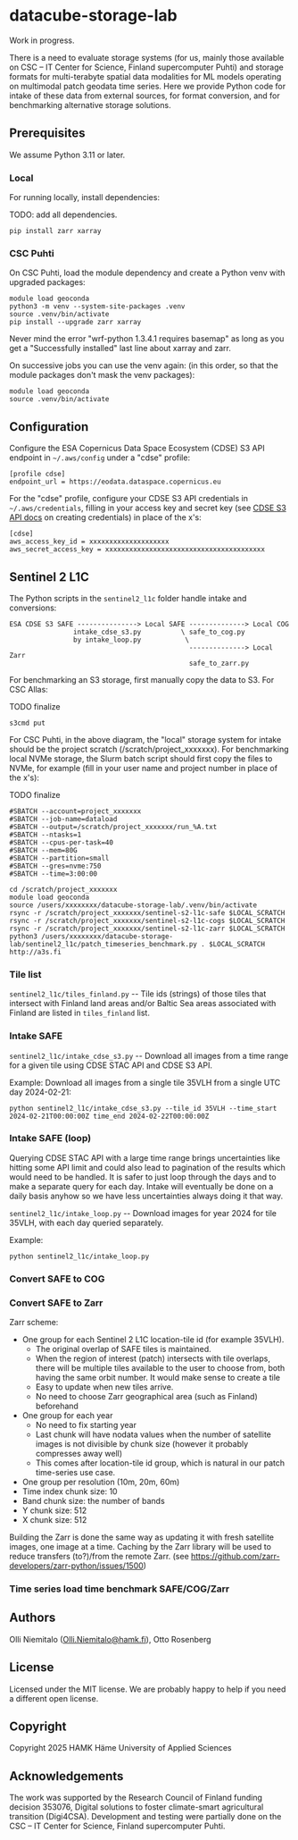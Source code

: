 # datacube-storage-lab

Work in progress.

There is a need to evaluate storage systems (for us, mainly those available on CSC – IT Center for Science, Finland supercomputer Puhti) and storage formats for multi-terabyte spatial data modalities for ML models operating on multimodal patch geodata time series. Here we provide Python code for intake of these data from external sources, for format conversion, and for benchmarking alternative storage solutions.

## Prerequisites

We assume Python 3.11 or later.

### Local

For running locally, install dependencies:

TODO: add all dependencies.

```
pip install zarr xarray
```

### CSC Puhti

On CSC Puhti, load the module dependency and create a Python venv with upgraded packages:

```
module load geoconda
python3 -m venv --system-site-packages .venv
source .venv/bin/activate
pip install --upgrade zarr xarray
```

Never mind the error "wrf-python 1.3.4.1 requires basemap" as long as you get a "Successfully installed" last line about xarray and zarr.

On successive jobs you can use the venv again: (in this order, so that the module packages don't mask the venv packages):

```
module load geoconda
source .venv/bin/activate
```

## Configuration

Configure the ESA Copernicus Data Space Ecosystem (CDSE) S3 API endpoint in `~/.aws/config` under a "cdse" profile:

```
[profile cdse]
endpoint_url = https://eodata.dataspace.copernicus.eu
```

For the "cdse" profile, configure your CDSE S3 API credentials in `~/.aws/credentials`, filling in your access key and secret key (see [CDSE S3 API docs](https://documentation.dataspace.copernicus.eu/APIs/S3.html) on creating credentials) in place of the x's:

```
[cdse]
aws_access_key_id = xxxxxxxxxxxxxxxxxxxx
aws_secret_access_key = xxxxxxxxxxxxxxxxxxxxxxxxxxxxxxxxxxxxxxxx
```

## Sentinel 2 L1C

The Python scripts in the `sentinel2_l1c` folder handle intake and conversions:

```
ESA CDSE S3 SAFE ---------------> Local SAFE --------------> Local COG
                intake_cdse_s3.py          \ safe_to_cog.py
                by intake_loop.py           \
                                             --------------> Local Zarr
                                             safe_to_zarr.py
```

For benchmarking an S3 storage, first manually copy the data to S3. For CSC Allas:

TODO finalize

```
s3cmd put 
```

For CSC Puhti, in the above diagram, the "local" storage system for intake should be the project scratch (/scratch/project_xxxxxxx). For benchmarking local NVMe storage, the Slurm batch script should first copy the files to NVMe, for example (fill in your user name and project number in place of the x's):

TODO finalize

```shell
#SBATCH --account=project_xxxxxxx
#SBATCH --job-name=dataload
#SBATCH --output=/scratch/project_xxxxxxx/run_%A.txt
#SBATCH --ntasks=1
#SBATCH --cpus-per-task=40
#SBATCH --mem=80G
#SBATCH --partition=small
#SBATCH --gres=nvme:750
#SBATCH --time=3:00:00

cd /scratch/project_xxxxxxx
module load geoconda
source /users/xxxxxxxx/datacube-storage-lab/.venv/bin/activate
rsync -r /scratch/project_xxxxxxx/sentinel-s2-l1c-safe $LOCAL_SCRATCH
rsync -r /scratch/project_xxxxxxx/sentinel-s2-l1c-cogs $LOCAL_SCRATCH
rsync -r /scratch/project_xxxxxxx/sentinel-s2-l1c-zarr $LOCAL_SCRATCH
python3 /users/xxxxxxxx/datacube-storage-lab/sentinel2_l1c/patch_timeseries_benchmark.py . $LOCAL_SCRATCH http://a3s.fi
```

### Tile list

`sentinel2_l1c/tiles_finland.py` -- Tile ids (strings) of those tiles that intersect with Finland land areas and/or Baltic Sea areas associated with Finland are listed in `tiles_finland` list.

### Intake SAFE

`sentinel2_l1c/intake_cdse_s3.py` -- Download all images from a time range for a given tile using CDSE STAC API and CDSE S3 API.

Example: Download all images from a single tile 35VLH from a single UTC day 2024-02-21:

```
python sentinel2_l1c/intake_cdse_s3.py --tile_id 35VLH --time_start 2024-02-21T00:00:00Z time_end 2024-02-22T00:00:00Z
```

### Intake SAFE (loop)

Querying CDSE STAC API with a large time range brings uncertainties like hitting some API limit and could also lead to pagination of the results which would need to be handled. It is safer to just loop through the days and to make a separate query for each day. Intake will eventually be done on a daily basis anyhow so we have less uncertainties always doing it that way.

`sentinel2_l1c/intake_loop.py` -- Download images for year 2024 for tile 35VLH, with each day queried separately.

Example:

```
python sentinel2_l1c/intake_loop.py
```

### Convert SAFE to COG

### Convert SAFE to Zarr

Zarr scheme:
* One group for each Sentinel 2 L1C location-tile id (for example 35VLH).
    - The original overlap of SAFE tiles is maintained.
    - When the region of interest (patch) intersects with tile overlaps, there will be multiple tiles available to the user to choose from, both having the same orbit number. It would make sense to create a tile
    + Easy to update when new tiles arrive.
    + No need to choose Zarr geographical area (such as Finland) beforehand
* One group for each year
    + No need to fix starting year
    - Last chunk will have nodata values when the number of satellite images is not divisible by chunk size (however it probably compresses away well)
    + This comes after location-tile id group, which is natural in our patch time-series use case.
* One group per resolution (10m, 20m, 60m)
* Time index chunk size: 10
* Band chunk size: the number of bands
* Y chunk size: 512
* X chunk size: 512

Building the Zarr is done the same way as updating it with fresh satellite images, one image at a time. Caching by the Zarr library will be used to reduce transfers (to?)/from the remote Zarr. (see https://github.com/zarr-developers/zarr-python/issues/1500)

### Time series load time benchmark SAFE/COG/Zarr

## Authors

Olli Niemitalo (Olli.Niemitalo@hamk.fi), Otto Rosenberg

## License

Licensed under the MIT license. We are probably happy to help if you need a different open license.

## Copyright

Copyright 2025 HAMK Häme University of Applied Sciences

## Acknowledgements

The work was supported by the Research Council of Finland funding decision 353076, Digital solutions to foster climate-smart agricultural transition (Digi4CSA). Development and testing were partially done on the CSC – IT Center for Science, Finland supercomputer Puhti.
